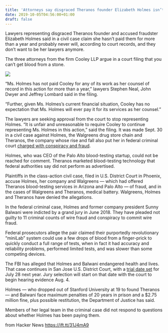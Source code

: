 ```yaml
---
title: 'Attorneys say disgraced Theranos founder Elizabeth Holmes isn’t paying them'
date: 2019-10-05T04:56:00+01:00
draft: false
---
```


Lawyers representing disgraced Theranos founder and accused fraudster Elizabeth Holmes said in a civil case claim she hasn’t paid them for more than a year and probably never will, according to court records, and they don’t want to be her lawyers anymore.

The three attorneys from the firm Cooley LLP argue in a court filing that you can’t get blood from a stone.

![](https://i1.wp.com/www.mercurynews.com/wp-content/uploads/2018/01/siliconbeat-logo-tech-news-blog.png?fit=620%2C9999px&ssl=1)

“Ms. Holmes has not paid Cooley for any of its work as her counsel of record in this action for more than a year,” lawyers Stephen Neal, John Dwyer and Jeffrey Lombard said in the filing.

“Further, given Ms. Holmes’s current financial situation, Cooley has no expectation that Ms. Holmes will ever pay it for its services as her counsel.”

The lawyers are seeking approval from the court to stop representing Holmes. “It is unfair and unreasonable to require Cooley to continue representing Ms. Holmes in this action,” said the filing. It was made Sept. 30 in a civil case against Holmes, the Walgreens drug store chain and Theranos, the company whose rise and fall also put her in federal criminal court [charged with conspiracy and fraud](https://www.mercurynews.com/2019/04/17/theranos-founder-elizabeth-holmes-fights-feds-over-documents-trial-date-amid-criminal-prosecution/).

Holmes, who was CEO of the Palo Alto blood-testing startup, could not be reached for comment. Theranos marketed blood-testing technology that federal authorities say did not perform as advertised.

Plaintiffs in the class-action civil case, filed in U.S. District Court in Phoenix, accuse Holmes, her company and Walgreens — which had offered Theranos blood-testing services in Arizona and Palo Alto — of fraud, and in the cases of Walgreens and Theranos, medical battery. Walgreens, Holmes and Theranos have denied the allegations.

In the federal criminal case, Holmes and former company president Sunny Balwani were indicted by a grand jury in June 2018. They have pleaded not guilty to 11 criminal counts of wire fraud and conspiracy to commit wire fraud.

Federal prosecutors allege the pair claimed their purportedly revolutionary “miniLab” system could use a few drops of blood from a finger-prick to quickly conduct a full range of tests, when in fact it had accuracy and reliability problems, performed limited tests, and was slower than some competing devices.

The FBI has alleged that Holmes and Balwani endangered health and lives. That case continues in San Jose U.S. District Court, with a [trial date set](https://www.mercurynews.com/2019/06/28/theranos-founder-elizabeth-holmes-criminal-trial-set-for-summer-2020/) for July 28 next year. Jury selection will start on that date with the court to begin hearing evidence Aug. 4.

Holmes — who dropped out of Stanford University at 19 to found Theranos — and Balwani face maximum penalties of 20 years in prison and a $2.75 million fine, plus possible restitution, the Department of Justice has said.

Members of her legal team in the criminal case did not respond to questions about whether Holmes has been paying them.

  
  
from Hacker News https://ift.tt/31J4mA9